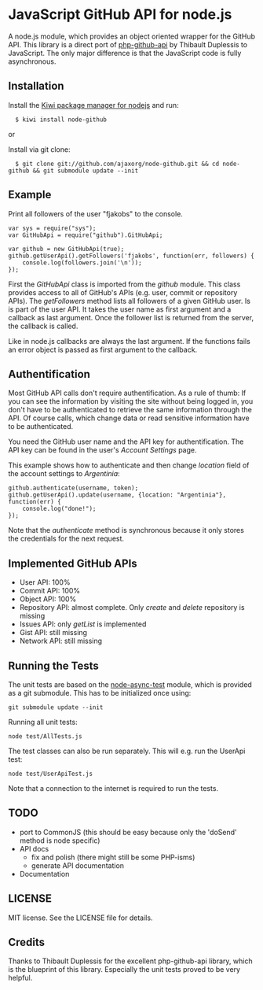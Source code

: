 # JavaScript GitHub API for node.js

A node.js module, which provides an object oriented wrapper for the GitHub API. This library is a direct port of [php-github-api](http://github.com/ornicar/php-github-api) by Thibault Duplessis to JavaScript. The only major difference is that the JavaScript code is fully asynchronous.

## Installation

  Install the [Kiwi package manager for nodejs](http://github.com/visionmedia/kiwi)
  and run:
  
      $ kiwi install node-github

or

  Install via git clone:
  
      $ git clone git://github.com/ajaxorg/node-github.git && cd node-github && git submodule update --init

## Example

Print all followers of the user "fjakobs" to the console.

    var sys = require("sys");
    var GitHubApi = require("github").GitHubApi;

    var github = new GitHubApi(true);
    github.getUserApi().getFollowers('fjakobs', function(err, followers) {
        console.log(followers.join('\n'));
    });

First the _GitHubApi_ class is imported from the _github_ module. This class provides access to all of GitHub's APIs (e.g. user, commit or repository APIs). The _getFollowers_ method lists all followers of a given GitHub user. Is is part of the user API. It takes the user name as first argument and a callback as last argument. Once the follower list is returned from the server, the callback is called.

Like in node.js callbacks are always the last argument. If the functions fails an error object is passed as first argument to the callback.

## Authentification

Most GitHub API calls don't require authentification. As a rule of thumb: If you can see the information by visiting the site without being logged in, you don't have to be authenticated to retrieve the same information through the API. Of course calls, which change data or read sensitive information have to be authenticated.

You need the GitHub user name and the API key for authentification. The API key can be found in the user's _Account Settings_ page.

This example shows how to authenticate and then change _location_ field of the account settings to _Argentinia_:

    github.authenticate(username, token);
    github.getUserApi().update(username, {location: "Argentinia"}, function(err) {
        console.log("done!");
    });

Note that the _authenticate_ method is synchronous because it only stores the credentials for the next request.

## Implemented GitHub APIs

* User API: 100%
* Commit API: 100%
* Object API: 100%
* Repository API: almost complete. Only _create_ and _delete_ repository is missing
* Issues API: only _getList_ is implemented
* Gist API: still missing 
* Network API: still missing

## Running the Tests

The unit tests are based on the [node-async-test](http://github.com/bentomas/node-async-testing) module, which is provided as a git submodule. This has to be initialized once using:

    git submodule update --init
    
Running all unit tests:

    node test/AllTests.js
    
The test classes can also be run separately. This will e.g. run the UserApi test:

    node test/UserApiTest.js
    
Note that a connection to the internet is required to run the tests.

## TODO

* port to CommonJS (this should be easy because only the 'doSend' method is node specific)
* API docs
  * fix and polish (there might still be some PHP-isms)
  * generate API documentation
* Documentation

## LICENSE

MIT license. See the LICENSE file for details.

## Credits

Thanks to Thibault Duplessis for the excellent php-github-api library, which is the blueprint of this library. Especially the unit tests proved to be very helpful.